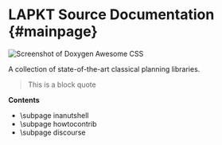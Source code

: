 # LAPKT Source Documentation {#mainpage}


![Screenshot of Doxygen Awesome CSS](white_logo.png) 

A collection of state-of-the-art classical planning libraries.

> This is a block quote


**Contents**

- \subpage inanutshell
- \subpage howtocontrib
- \subpage discourse
